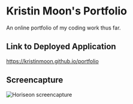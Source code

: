 # Kristin Moon's Portfolio

An online portfolio of my coding work thus far.

## Link to Deployed Application

<a href="https://kristinmoon.github.io/portfolio" target="_blank">https://kristinmoon.github.io/portfolio</a>

## Screencapture

<img src="./assets/images/screencapture-horiseon.png" alt="Horiseon screencapture" />
